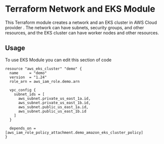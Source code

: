 # Terraform Network and EKS Module

This Terraform module creates a network and an EKS cluster in AWS Cloud provider . The network can have subnets, security groups, and other resources, and the EKS cluster can have worker nodes and other resources.


## Usage
To use EKS Module you can edit this section of code  
```
resource "aws_eks_cluster" "demo" {
  name     = "demo"
  version  = "1.24"
  role_arn = aws_iam_role.demo.arn

  vpc_config {
    subnet_ids = [
      aws_subnet.private_us_east_1a.id,
      aws_subnet.private_us_east_1b.id,
      aws_subnet.public_us_east_1a.id,
      aws_subnet.public_us_east_1b.id
    ]
  }

  depends_on = [aws_iam_role_policy_attachment.demo_amazon_eks_cluster_policy]
}
```


